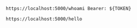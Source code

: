 ```http
https://localhost:5000/whoami Bearer: ${TOKEN}
```

```http
https://localhost:5000/hello
```
